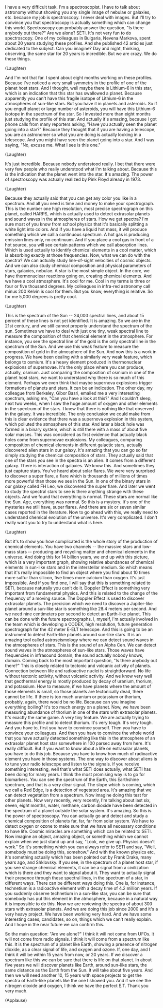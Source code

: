 
I have a very difficult task.
I&#39;m a spectroscopist.
I have to talk about astronomy without showing you
any single image of nebulae or galaxies, etc.
because my job is spectroscopy.
I never deal with images.
But I&#39;ll try to convince you
that spectroscopy is actually something which can
change this world.
Spectroscopy can probably answer the question,
&quot;Is there anybody out there?&quot;
Are we alone? SETI.
It&#39;s not very fun to do spectroscopy.
One of my colleagues in Bulgaria,
Nevena Markova, spent about 20 years
studying these profiles.
And she published 42 articles
just dedicated to the subject.
Can you imagine? Day and night, thinking,
observing, the same star for 20 years
is incredible.
But we are crazy. We do these things.

(Laughter)

And I&#39;m not that far.
I spent about eight months working on these profiles.
Because I&#39;ve noticed
a very small symmetry
in the profile of one of the planet host stars.
And I thought, well maybe there is Lithium-6 in this star,
which is an indication that this star
has swallowed a planet.
Because apparently you can&#39;t have this fragile isotope
of Lithium-6 in the atmospheres of sun-like stars.
But you have it in planets and asteroids.
So if you engulf planet or large number of asteroids,
you will have this Lithium-6 isotope
in the spectrum of the star.
So I invested more than eight months
just studying the profile of this star.
And actually it&#39;s amazing,
because I got phone calls from many reporters asking,
&quot;Have you actually seen the planet going into a star?&quot;
Because they thought that if you are having a telescope,
you are an astronomer so what you are doing
is actually looking in a telescope.
And you might have seen the planet going into a star.
And I was saying, &quot;No, excuse me.
What I see is this one.&quot;

(Laughter)

It&#39;s just incredible. Because nobody understood really.
I bet that there were very few people
who really understood what I&#39;m talking about.
Because this is the indication that the planet went into the star.
It&#39;s amazing.
The power of spectroscopy
was actually realized
by Pink Floyd already in 1973.

(Laughter)

Because they actually said that
you can get any color you like
in a spectrum.
And all you need is time and money
to make your spectrograph.
This is the number one high resolution,
most precise spectrograph on this planet, called HARPS,
which is actually used to detect
extrasolar planets and sound waves
in the atmospheres of stars.
How we get spectra?
I&#39;m sure most of you know from school physics
that it&#39;s basically splitting a white light
into colors.
And if you have a liquid hot mass,
it will produce something which we call a continuous spectrum.
A hot gas is producing emission lines only,
no continuum.
And if you place a cool gas in front of a
hot source,
you will see certain patterns
which we call absorption lines.
Which is used actually to identify chemical elements
in a cool matter,
which is absorbing exactly at those frequencies.
Now, what we can do with the spectra?
We can actually study line-of-sight velocities
of cosmic objects.
And we can also study chemical composition
and physical parameters of stars,
galaxies, nebulae.
A star is the most simple object.
In the core, we have thermonuclear reactions going on,
creating chemical elements.
And we have a cool atmosphere.
It&#39;s cool for me.
Cool in my terms is three or four or five thousand degrees.
My colleagues in infra-red astronomy
call minus 200 Kelvin is cool for them.
But you know, everything is relative.
So for me 5,000 degrees is pretty cool.

(Laughter)

This is the spectrum of the Sun --
24,000 spectral lines,
and about 15 percent of these lines is not yet identified.
It is amazing. So we are in the 21st century,
and we still cannot properly understand
the spectrum of the sun.
Sometimes we have to deal with
just one tiny, weak spectral line
to measure the composition of that chemical element in the atmosphere.
For instance, you see the spectral line of the gold
is the only spectral line in the spectrum of the Sun.
And we use this weak feature
to measure the composition
of gold in the atmosphere of the Sun.
And now this is a work in progress.
We have been dealing with a similarly very weak feature,
which belongs to osmium.
It&#39;s a heavy element produced in thermonuclear
explosions of supernovae.
It&#39;s the only place where you can produce, actually, osmium.
Just comparing the composition of osmium
in one of the planet host stars,
we want to understand why there is so much
of this element.
Perhaps we even think that maybe
supernova explosions trigger formations of planets and stars.
It can be an indication.
The other day, my colleague from Berkeley,
Gibor Basri, emailed me
a very interesting spectrum,
asking me, &quot;Can you have a look at this?&quot;
And I couldn&#39;t sleep, next two weeks,
when I saw the huge amount of oxygen
and other elements in the spectrum of the stars.
I knew that there is nothing like that observed in the galaxy.
It was incredible. The only conclusion we could make from this
is clear evidence that there was a supernova explosion
in this system, which polluted the atmosphere
of this star.
And later a black hole was formed
in a binary system,
which is still there with a mass of about
five solar masses.
This was considered as first evidence that actually black holes
come from supernovae explosions.
My colleagues, comparing composition of chemical elements
in different galactic stars,
actually discovered alien stars in our galaxy.
It&#39;s amazing that you can go so far
simply studying the chemical composition of stars.
They actually said that one of the stars you see in the spectra
is an alien. It comes from a different galaxy.
There is interaction of galaxies. We know this.
And sometimes they just capture stars.
You&#39;ve heard about solar flares.
We were very surprised to discover
a super flare,
a flare which is thousands of millions of times
more powerful than those we see in the Sun.
In one of the binary stars in our galaxy
called FH Leo,
we discovered the super flare.
And later we went to study the spectral stars
to see is there anything strange with these objects.
And we found that everything is normal.
These stars are normal like the Sun. Age, everything was normal.
So this is a mystery.
It&#39;s one of the mysteries we still have, super flares.
And there are six or seven similar cases
reported in the literature.
Now to go ahead with this,
we really need to understand chemical evolution of the universe.
It&#39;s very complicated. I don&#39;t really want you to
try to understand what is here.

(Laughter)

But it&#39;s to show you how complicated is the whole story
of the production of chemical elements.
You have two channels --
the massive stars and low-mass stars --
producing and recycling matter and chemical elements in the universe.
And doing this for 14 billion years,
we end up with this picture,
which is a very important graph,
showing relative abundances of chemical elements
in sun-like stars
and in the interstellar medium.
So which means that it&#39;s really impossible
to find an object where you find about 10 times more sulfur than silicon,
five times more calcium than oxygen. It&#39;s just impossible.
And if you find one, I will say that
this is something related to SETI,
because naturally you can&#39;t do it.
Doppler Effect is something very important
from fundamental physics.
And this is related to the change of the frequency
of a moving source.
The Doppler Effect is used to discover extrasolar planets.
The precision which we need
to discover a Jupiter-like planet
around a sun-like star
is something like 28.4 meters per second.
And we need nine centimeters per second
to detect an Earth-like planet.
This can be done with the future spectrographs.
I, myself, I&#39;m actually involved in the team
which is developing a CODEX,
high resolution, future generation spectrograph
for the 42 meter E-ELT telescope.
And this is going to be an instrument
to detect Earth-like planets
around sun-like stars.
It is an amazing tool called astroseismology
where we can detect sound waves
in the atmospheres of stars.
This is the sound of an Alpha Cen.
We can detect sound waves
in the atmospheres of sun-like stars.
Those waves have frequencies
in infrasound domain, the sound actually nobody knows, domain.
Coming back to the most important question,
&quot;Is there anybody out there?&quot;
This is closely related
to tectonic and volcanic activity of planets.
Connection between life
and radioactive nuclei
is straightforward.
No life without tectonic activity,
without volcanic activity.
And we know very well that geothermal energy
is mostly produced by decay of uranium, thorium, and potassium.
How to measure, if we have planets
where the amount of those elements is small,
so those planets are tectonically dead,
there cannot be life.
If there is too much uranium or potassium or thorium,
probably, again, there would be no life.
Because can you imagine everything boiling?
It&#39;s too much energy on a planet.
Now, we have been measuring abundance
of thorium in one of the stars with extrasolar planets.
It&#39;s exactly the same game. A very tiny feature.
We are actually trying to measure this profile
and to detect thorium.
It&#39;s very tough. It&#39;s very tough.
And you have to, first you have to convince yourself.
Then you have to convince your colleagues.
And then you have to convince the whole world
that you have actually detected something like this
in the atmosphere of an extrasolar planet
host star somewhere in 100 parsec away from here.
It&#39;s really difficult.
But if you want to know about a life on extrasolar planets,
you have to do this job.
Because you have to know how much of radioactive element you have
in those systems.
The one way to discover about aliens
is to tune your radio telescope and listen to the signals.
If you receive something interesting,
well that&#39;s what SETI does actually,
what SETI has been doing for many years.
I think the most promising way
is to go for biomarkers.
You can see the spectrum of the Earth, this Earthshine spectrum,
and that is a very clear signal.
The slope which is coming, which we call a Red Edge,
is a detection of vegetated area.
It&#39;s amazing that we can detect vegetation
from a spectrum.
Now imagine doing this test
for other planets.
Now very recently, very recently,
I&#39;m talking about last six, seven, eight months,
water, methane, carbon dioxide
have been detected in the spectrum
of a planet outside the solar system.
It&#39;s amazing. So this is the power of spectroscopy.
You can actually go and detect
and study a chemical composition of planets
far, far, far from solar system.
We have to detect oxygen or ozone
to make sure that we have all necessary conditions
to have life.
Cosmic miracles are something
which can be related to SETI.
Now imagine an object, amazing object,
or something which we cannot explain
when we just stand up and say,
&quot;Look, we give up. Physics doesn&#39;t work.&quot;
So it&#39;s something which you can always refer to SETI and say,
&quot;Well, somebody must be doing this, somehow.&quot;
And with the known physics etc,
it&#39;s something actually which has been pointed out
by Frank Drake,
many years ago, and Shklovsky.
If you see, in the spectrum of a planet host star,
if you see strange chemical elements,
it can be a signal from a civilization
which is there and they want to signal about it.
They want to actually signal their presence
through these spectral lines,
in the spectrum of a star, in different ways.
There can be different ways doing this.
One is, for instance, technetium
is a radioactive element
with a decay time of 4.2 million years.
If you suddenly observe technetium
in a sun-like star,
you can be sure that somebody has put this
element in the atmosphere,
because in a natural way it is impossible to do this.
Now we are reviewing the spectra of about
300 stars with extrasolar planets.
And we are doing this job since 2000
and it&#39;s a very heavy project.
We have been working very hard.
And we have some interesting cases,
candidates, so on, things which we can&#39;t really explain.
And I hope in the near future
we can confirm this.

So the main question: &quot;Are we alone?&quot;
I think it will not come from UFOs.
It will not come from radio signals.
I think it will come from a spectrum like this.
It is the spectrum of a planet like Earth,
showing a presence of nitrogen dioxide,
as a clear signal of life,
and oxygen and ozone.
If, one day, and I think it will be
within 15 years from now, or 20 years.
If we discover a spectrum like this
we can be sure that there is life on that planet.
In about five years we will discover
planets like Earth, around sun-like stars,
the same distance as the Earth from the Sun.
It will take about five years.
And then we will need another 10, 15 years
with space projects
to get the spectra of Earth-like planets like the one I showed you.
And if we see the nitrogen dioxide
and oxygen,
I think we have the perfect E.T.
Thank you very much.

(Applause)

